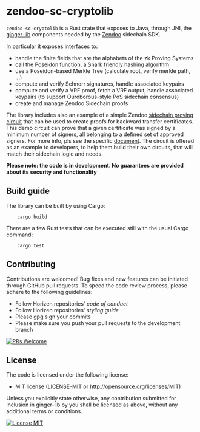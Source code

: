 
# zendoo-sc-cryptolib

`zendoo-sc-cryptolib` is a Rust crate that exposes to Java, through JNI, the [ginger-lib](https://github.com/ZencashOfficial/ginger-lib) components needed by the [Zendoo](https://eprint.iacr.org/2020/123.pdf "Zendoo") sidechain SDK.

In particular it exposes interfaces to:

* handle the finite fields that are the alphabets of the zk Proving Systems
* call the Poseidon function, a Snark friendly hashing algorithm
* use a Poseidon-based Merkle Tree (calculate root, verify merkle path, ...)
* compute and verify Schnorr signatures, handle associated keypairs
* compute and verify a VRF proof, fetch a VRF output, handle associated keypairs (to support Ouroborous-style PoS sidechain consensus)
* create and manage Zendoo Sidechain proofs

The library includes also an example of a simple Zendoo [sidechain proving circuit](demo-circuit) that can be used to create proofs for backward transfer certificates. This demo circuit can prove that a given certificate was signed by a minimum number of signers, all belonging to a defined set of approved signers. For more info, pls see the specific [document](doc).
The circuit is offered as an example to developers, to help them build their own circuits, that will match their sidechain logic and needs.

**Please note: the code is in development. No guarantees are provided about its security and functionality**


## Build guide

The library can be built by using Cargo:
 
```
	cargo build
```  

There are a few Rust tests that can be executed still with the usual Cargo command:  

```
	cargo test
```  


## Contributing

Contributions are welcomed! Bug fixes and new features can be initiated through GitHub pull requests. To speed the code review process, please adhere to the following guidelines:

* Follow Horizen repositories' *code of conduct*
* Follow Horizen repositories' *styling guide* 
* Please gpg sign your commits 
* Please make sure you push your pull requests to the development branch

[![PRs Welcome](https://img.shields.io/badge/PRs-welcome-brightgreen.svg?style=flat-square)](http://makeapullrequest.com)

## License

The code is licensed under the following license:

 * MIT license ([LICENSE-MIT](http://opensource.org/licenses/MIT) or http://opensource.org/licenses/MIT)

Unless you explicitly state otherwise, any contribution submitted for inclusion in ginger-lib by you shall be licensed as above, without any additional terms or conditions.

[![License MIT](https://img.shields.io/badge/license-MIT-blue.svg)](http://opensource.org/licenses/MIT)

  
